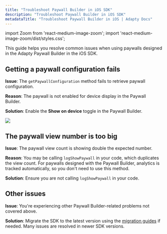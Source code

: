 ```yaml
---
title: "Troubleshoot Paywall Builder in iOS SDK"
description: "Troubleshoot Paywall Builder in iOS SDK"
metadataTitle: "Troubleshoot Paywall Builder in iOS | Adapty Docs"
---
```

import Zoom from 'react-medium-image-zoom';
import 'react-medium-image-zoom/dist/styles.css';

This guide helps you resolve common issues when using paywalls designed in the Adapty Paywall Builder in the iOS SDK.

## Getting a paywall configuration fails

**Issue**: The `getPaywallConfiguration` method fails to retrieve paywall configuration.

**Reason**: The paywall is not enabled for device display in the Paywall Builder.

**Solution**: Enable the **Show on device** toggle in the Paywall Builder.

<Zoom>
  <img src={require('./img/show-on-device.webp').default}
  style={{
    border: '1px solid #727272', /* border width and color */
    width: '700px', /* image width */
    display: 'block', /* for alignment */
    margin: '0 auto' /* center alignment */
  }}
/>
</Zoom>

## The paywall view number is too big

**Issue**: The paywall view count is showing double the expected number.

**Reason**: You may be calling `logShowPaywall` in your code, which duplicates the view count. For paywalls designed with the Paywall Builder, analytics is tracked automatically, so you don't need to use this method.

**Solution**: Ensure you are not calling `logShowPaywall` in your code.

## Other issues

**Issue**: You're experiencing other Paywall Builder-related problems not covered above.

**Solution**: Migrate the SDK to the latest version using the [migration guides](ios-sdk-migration-guides) if needed. Many issues are resolved in newer SDK versions.
